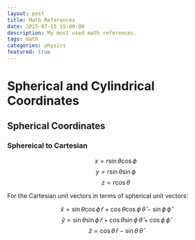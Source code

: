 ```yaml
---
layout: post
title: Math References
date: 2015-07-15 15:09:00
description: My most used math references.
tags: math
categories: physics
featured: true
---
```

# Spherical and Cylindrical Coordinates

## Spherical Coordinates

### Sphereical to Cartesian

$$
x = r \sin \theta \cos \phi
$$
$$
y = r \sin \theta \sin \phi
$$
$$
z = r \cos \theta
$$

For the Cartesian unit vectors in terms of spherical unit vectors: 

$$
\hat{x} = \sin \theta \cos \phi \, \hat{r} + \cos \theta \cos \phi \, \hat{\theta} - \sin \phi \, \hat{\phi}
$$
$$
\hat{y} = \sin \theta \sin \phi \, \hat{r} + \cos \theta \sin \phi \, \hat{\theta} + \cos \phi \, \hat{\phi}
$$
$$
\hat{z} = \cos \theta \, \hat{r} - \sin \theta \, \hat{\theta}
$$